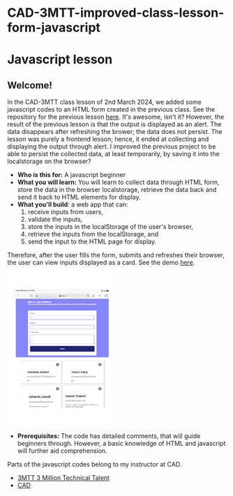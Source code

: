 ﻿# CAD-3MTT-improved-class-lesson-form-javascript

# Javascript lesson

## Welcome!

In the CAD-3MTT class lesson of 2nd March 2024, we added some javascript codes to an HTML form created in the previous class. See the repository for the previous lesson [here](https://github.com/aademola1979/CAD-3MTT-class-lesson-form-javascript). It's awesome, isn't it? However, the result of the previous lesson is that the output is displayed as an alert. The data disappears after refreshing the brower; the data does not persist. The lesson was purely a frontend lesson; hence, it ended at collecting and displaying the output through alert. I improved the previous project  to be able to persist the collected data, at least temporarily, by saving it into the localstorage on the browser?

- **Who is this for:** A javascript beginner
- **What you will learn:** You will learn to collect data through HTML form, store the data in the browser localstorage, retrieve the data back and send it back to HTML elements for display.
- **What you'll build**: a web app that can:
  1. receive inputs from users,
  2. validate the inputs,
  3. store the inputs in the localStorage of the user's browser,
  4. retrieve the inputs from the localStorage, and
  5. send the input to the HTML page for display.

Therefore, after the user fills the form, submits and refreshes their browser, the user can view inputs displayed as a card.
See the demo [here](https://aademola1979.github.io/CAD-3MTT-improved-class-lesson-form-javascript/).
<div style="width:100%; height=350px display:flex; justify-content:center;">
<img src="/images/iPad-Mini-.png" alt="screenshot of the demo" height="250" width="150" style="height:350px; width:250px"/>
</div>

- **Prerequisites:** The code has detailed comments, that will guide beginners through. However, a basic knowledge of HTML and javascript will further aid comprehension.

Parts of the javascript codes belong to my instructor at CAD.

- [3MTT 3 Million Technical Talent](https://3mtt.nitda.gov.ng/)
- [CAD](https://www.cadconsultinglimited.com/)
